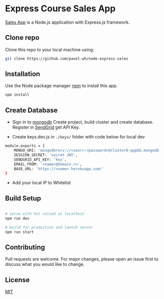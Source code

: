 # Express Course Sales App

[Sales App](https://node-express-sales.herokuapp.com/) is a Node.js application with Express.js framework.

## Clone repo

Clone this repo to your local machine using:

```bash
git clone https://github.com/pavel-wh/node-express-sales
```

## Installation

Use the Node package manager [npm](https://www.npmjs.com/) to install this app.

```bash
npm install
```

## Create Database

-   Sign in to [mongodb](https://account.mongodb.com/account) Create project, build cluster and create database. Register in [SendGrid](https://sendgrid.com/) get API Key.

-   Create keys.dev.js in `./keys/` folder with code below for local dev

```bash
module.exports = {
    MONGO_URI: 'mongodb+srv://<user>:<password>@cluster0-pppbb.mongodb.net/test?retryWrites=true&w=majority',
    SESSION_SECRET: 'secret JWT',
    SENDGRID_API_KEY: 'key',
    EMAIL_FROM: '<name>@domain.ru',
    BASE_URL: 'https://<name>.herokuapp.com/'
}
```

-   Add your local IP to Whitelist

## Build Setup

```bash

# serve with hot reload at localhost
npm run dev

# build for production and launch server
npm run start
```

## Contributing

Pull requests are welcome. For major changes, please open an issue first to discuss what you would like to change.

## License

[MIT](https://choosealicense.com/licenses/mit/)

